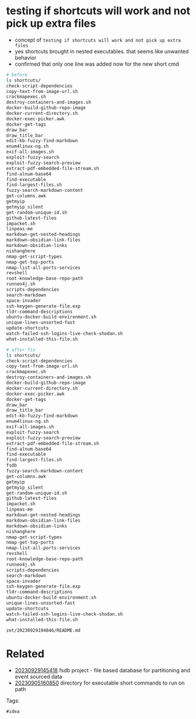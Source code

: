 # testing if shortcuts will work and not pick up extra files

- concept of `testing if shortcuts will work and not pick up extra files`
- yes shortcuts brought in nested executables. that seems like unwanted behavior
- confirmed that only one line was added now for the new short cmd

```bash
# before
ls shortcuts/
check-script-dependencies
copy-text-from-image-url.sh
crackmapexec.sh
destroy-containers-and-images.sh
docker-build-github-repo-image
docker-current-directory.sh
docker-exec-picker.awk
docker-get-tags
draw_bar
draw_title_bar
edit-kb-fuzzy-find-markdown
enum4linux-ng.sh
exif-all-images.sh
exploit-fuzzy-search
exploit-fuzzy-search-preview
extract-pdf-embedded-file-stream.sh
find-alnum-base64
find-executable
find-largest-files.sh
fuzzy-search-markdown-content
get-columns.awk
getmyip
getmyip_silent
get-random-unique-id.sh
github-latest-files
impacket.sh
linpeas-me
markdown-get-nested-headings
markdown-obsidian-link-files
markdown-obsidian-links
nishanghere
nmap-get-script-types
nmap-get-top-ports
nmap-list-all-ports-services
revshell
root-knowledge-base-repo-path
runneo4j.sh
scripts-dependencies
search-markdown
space-invader
ssh-keygen-generate-file.exp
tldr-command-descriptions
ubuntu-docker-build-environment.sh
unique-lines-unsorted-fast
update-shortcuts
watch-failed-ssh-logins-live-check-shodan.sh
what-installed-this-file.sh

# after fix
ls shortcuts/
check-script-dependencies
copy-text-from-image-url.sh
crackmapexec.sh
destroy-containers-and-images.sh
docker-build-github-repo-image
docker-current-directory.sh
docker-exec-picker.awk
docker-get-tags
draw_bar
draw_title_bar
edit-kb-fuzzy-find-markdown
enum4linux-ng.sh
exif-all-images.sh
exploit-fuzzy-search
exploit-fuzzy-search-preview
extract-pdf-embedded-file-stream.sh
find-alnum-base64
find-executable
find-largest-files.sh
fsdb
fuzzy-search-markdown-content
get-columns.awk
getmyip
getmyip_silent
get-random-unique-id.sh
github-latest-files
impacket.sh
linpeas-me
markdown-get-nested-headings
markdown-obsidian-link-files
markdown-obsidian-links
nishanghere
nmap-get-script-types
nmap-get-top-ports
nmap-list-all-ports-services
revshell
root-knowledge-base-repo-path
runneo4j.sh
scripts-dependencies
search-markdown
space-invader
ssh-keygen-generate-file.exp
tldr-command-descriptions
ubuntu-docker-build-environment.sh
unique-lines-unsorted-fast
update-shortcuts
watch-failed-ssh-logins-live-check-shodan.sh
what-installed-this-file.sh

```

` zet/20230929194846/README.md `

# Related

- [20230929145418](/zet/20230929145418/README.md) fsdb project - file based database for partitioning and event sourced data
- [20230905160850](/zet/20230905160850/README.md) directory for executable short commands to run on path

Tags:

    #idea
